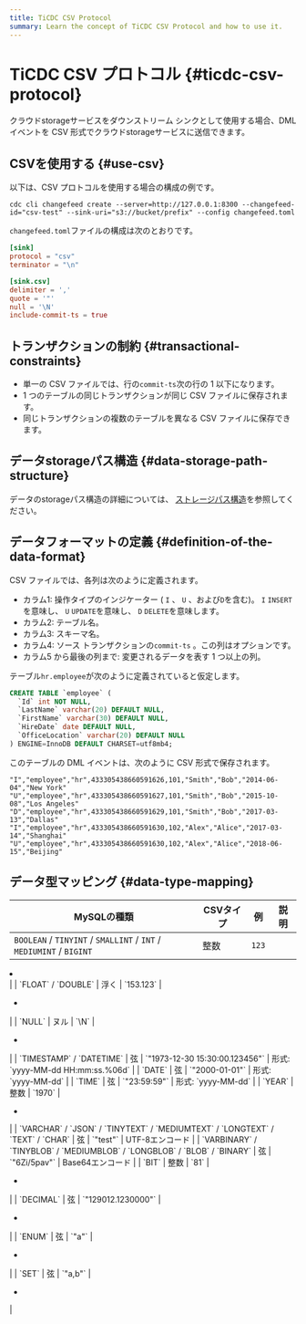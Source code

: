 ```yaml
---
title: TiCDC CSV Protocol
summary: Learn the concept of TiCDC CSV Protocol and how to use it.
---
```


# TiCDC CSV プロトコル {#ticdc-csv-protocol}

クラウドstorageサービスをダウンストリーム シンクとして使用する場合、DML イベントを CSV 形式でクラウドstorageサービスに送信できます。

## CSVを使用する {#use-csv}

以下は、CSV プロトコルを使用する場合の構成の例です。

```shell
cdc cli changefeed create --server=http://127.0.0.1:8300 --changefeed-id="csv-test" --sink-uri="s3://bucket/prefix" --config changefeed.toml
```

`changefeed.toml`ファイルの構成は次のとおりです。

```toml
[sink]
protocol = "csv"
terminator = "\n"

[sink.csv]
delimiter = ','
quote = '"'
null = '\N'
include-commit-ts = true
```

## トランザクションの制約 {#transactional-constraints}

-   単一の CSV ファイルでは、行の`commit-ts`次の行の 1 以下になります。
-   1 つのテーブルの同じトランザクションが同じ CSV ファイルに保存されます。
-   同じトランザクションの複数のテーブルを異なる CSV ファイルに保存できます。

## データstorageパス構造 {#data-storage-path-structure}

データのstorageパス構造の詳細については、 [<a href="/ticdc/ticdc-sink-to-cloud-storage.md#storage-path-structure">ストレージパス構造</a>](/ticdc/ticdc-sink-to-cloud-storage.md#storage-path-structure)を参照してください。

## データフォーマットの定義 {#definition-of-the-data-format}

CSV ファイルでは、各列は次のように定義されます。

-   カラム1: 操作タイプのインジケーター ( `I` 、 `U` 、および`D`を含む)。 `I` `INSERT`を意味し、 `U` `UPDATE`を意味し、 `D` `DELETE`を意味します。
-   カラム2: テーブル名。
-   カラム3: スキーマ名。
-   カラム4: ソース トランザクションの`commit-ts` 。この列はオプションです。
-   カラム5 から最後の列まで: 変更されるデータを表す 1 つ以上の列。

テーブル`hr.employee`が次のように定義されていると仮定します。

```sql
CREATE TABLE `employee` (
  `Id` int NOT NULL,
  `LastName` varchar(20) DEFAULT NULL,
  `FirstName` varchar(30) DEFAULT NULL,
  `HireDate` date DEFAULT NULL,
  `OfficeLocation` varchar(20) DEFAULT NULL
) ENGINE=InnoDB DEFAULT CHARSET=utf8mb4;
```

このテーブルの DML イベントは、次のように CSV 形式で保存されます。

```shell
"I","employee","hr",433305438660591626,101,"Smith","Bob","2014-06-04","New York"
"U","employee","hr",433305438660591627,101,"Smith","Bob","2015-10-08","Los Angeles"
"D","employee","hr",433305438660591629,101,"Smith","Bob","2017-03-13","Dallas"
"I","employee","hr",433305438660591630,102,"Alex","Alice","2017-03-14","Shanghai"
"U","employee","hr",433305438660591630,102,"Alex","Alice","2018-06-15","Beijing"
```

## データ型マッピング {#data-type-mapping}

| MySQLの種類                                                                      | CSVタイプ | 例                              | 説明                             |
| ----------------------------------------------------------------------------- | ------ | ------------------------------ | ------------------------------ |
| `BOOLEAN` / `TINYINT` / `SMALLINT` / `INT` / `MEDIUMINT` / `BIGINT`           | 整数     | `123`                          | <ul>
<li></li>
</ul>           |
| `FLOAT` / `DOUBLE`                                                            | 浮く     | `153.123`                      | <ul>
<li></li>
</ul>           |
| `NULL`                                                                        | ヌル     | `\N`                           | <ul>
<li></li>
</ul>           |
| `TIMESTAMP` / `DATETIME`                                                      | 弦      | `"1973-12-30 15:30:00.123456"` | 形式: `yyyy-MM-dd HH:mm:ss.%06d` |
| `DATE`                                                                        | 弦      | `"2000-01-01"`                 | 形式: `yyyy-MM-dd`               |
| `TIME`                                                                        | 弦      | `"23:59:59"`                   | 形式: `yyyy-MM-dd`               |
| `YEAR`                                                                        | 整数     | `1970`                         | <ul>
<li></li>
</ul>           |
| `VARCHAR` / `JSON` / `TINYTEXT` / `MEDIUMTEXT` / `LONGTEXT` / `TEXT` / `CHAR` | 弦      | `"test"`                       | UTF-8エンコード                     |
| `VARBINARY` / `TINYBLOB` / `MEDIUMBLOB` / `LONGBLOB` / `BLOB` / `BINARY`      | 弦      | `"6Zi/5pav"`                   | Base64エンコード                    |
| `BIT`                                                                         | 整数     | `81`                           | <ul>
<li></li>
</ul>           |
| `DECIMAL`                                                                     | 弦      | `"129012.1230000"`             | <ul>
<li></li>
</ul>           |
| `ENUM`                                                                        | 弦      | `"a"`                          | <ul>
<li></li>
</ul>           |
| `SET`                                                                         | 弦      | `"a,b"`                        | <ul>
<li></li>
</ul>           |
